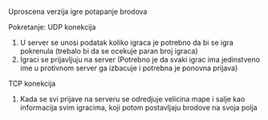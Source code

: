 Uproscena verzija igre potapanje brodova

Pokretanje:
UDP konekcija
1. U server se unosi podatak koliko igraca je potrebno da bi se igra pokrenula (trebalo bi da se ocekuje paran broj igraca)
2. Igraci se prijavljuju na server (Potrebno je da svaki igrac ima jedinstveno ime u protivnom server ga izbacuje i potrebna je ponovna prijava)

TCP konekcija
1. Kada se svi prijave na serveru se odredjuje velicina mape i salje kao informacija svim igracima, koji potom postavljaju brodove na svoja polja
